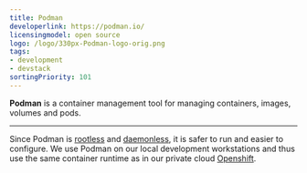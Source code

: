 ```yaml
---
title: Podman
developerlink: https://podman.io/
licensingmodel: open source
logo: /logo/330px-Podman-logo-orig.png
tags:
- development
- devstack
sortingPriority: 101
---
```

__Podman__ is a container management tool for managing containers, images, volumes and pods.

---

Since Podman is [rootless](https://www.linuxjournal.com/content/containers-2025-docker-vs-podman-modern-developers) and [daemonless](https://codesmash.dev/why-i-ditched-docker-for-podman-and-you-should-too#heading-daemonless), it is safer to run and easier to configure.
We use Podman on our local development workstations and thus use the same container runtime as in our private cloud [Openshift](openshift).
